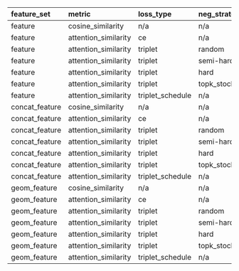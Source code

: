 | feature_set    | metric               | loss_type        | neg_strategy    |   success_rate_detections_% |   success_rate_objects_% |   mAP_standard |   mAP_fair |   total_detections |   total_objects |   cmc_rank1 |   cmc_rank5 |   cmc_rank10 |
|:---------------|:---------------------|:-----------------|:----------------|----------------------------:|-------------------------:|---------------:|-----------:|-------------------:|----------------:|------------:|------------:|-------------:|
| feature        | cosine_similarity    | n/a              | n/a             |                   41.0853   |                20.3846   |      0.493832  |  0.380384  |                129 |             260 |   0.414062  |   0.585938  |     0.65625  |
| feature        | attention_similarity | ce               | n/a             |                   59.6899   |                29.6154   |      0.753523  |  0.580417  |                129 |             260 |   0.601562  |   0.773438  |     0.820312 |
| feature        | attention_similarity | triplet          | random          |                   48.062    |                23.8462   |      0.621616  |  0.478812  |                129 |             260 |   0.484375  |   0.65625   |     0.773438 |
| feature        | attention_similarity | triplet          | semi-hard       |                   54.2636   |                26.9231   |      0.682468  |  0.525685  |                129 |             260 |   0.546875  |   0.757812  |     0.8125   |
| feature        | attention_similarity | triplet          | hard            |                    1.55039  |                 0.769231 |      0.087239  |  0.0671976 |                129 |             260 |   0.015625  |   0.0859375 |     0.101562 |
| feature        | attention_similarity | triplet          | topk_stochastic |                   58.1395   |                28.8462   |      0.748539  |  0.576577  |                129 |             260 |   0.585938  |   0.78125   |     0.828125 |
| feature        | attention_similarity | triplet_schedule | n/a             |                   59.6899   |                29.6154   |      0.749225  |  0.577106  |                129 |             260 |   0.601562  |   0.773438  |     0.835938 |
| concat_feature | cosine_similarity    | n/a              | n/a             |                   39.5349   |                19.6154   |      0.450421  |  0.346946  |                129 |             260 |   0.398438  |   0.539062  |     0.617188 |
| concat_feature | attention_similarity | ce               | n/a             |                   56.5891   |                28.0769   |      0.753591  |  0.580469  |                129 |             260 |   0.570312  |   0.765625  |     0.835938 |
| concat_feature | attention_similarity | triplet          | random          |                   37.2093   |                18.4615   |      0.557281  |  0.429257  |                129 |             260 |   0.375     |   0.664062  |     0.78125  |
| concat_feature | attention_similarity | triplet          | semi-hard       |                   49.6124   |                24.6154   |      0.665551  |  0.512654  |                129 |             260 |   0.5       |   0.710938  |     0.796875 |
| concat_feature | attention_similarity | triplet          | hard            |                    3.10078  |                 1.53846  |      0.0921202 |  0.0709574 |                129 |             260 |   0.03125   |   0.117188  |     0.1875   |
| concat_feature | attention_similarity | triplet          | topk_stochastic |                   57.3643   |                28.4615   |      0.759226  |  0.58481   |                129 |             260 |   0.578125  |   0.796875  |     0.835938 |
| concat_feature | attention_similarity | triplet_schedule | n/a             |                   59.6899   |                29.6154   |      0.757664  |  0.583606  |                129 |             260 |   0.601562  |   0.765625  |     0.875    |
| geom_feature   | cosine_similarity    | n/a              | n/a             |                    5.42636  |                 2.69231  |      0.147627  |  0.113713  |                129 |             260 |   0.0546875 |   0.148438  |     0.257812 |
| geom_feature   | attention_similarity | ce               | n/a             |                    5.42636  |                 2.69231  |      0.130745  |  0.100709  |                129 |             260 |   0.0546875 |   0.1875    |     0.273438 |
| geom_feature   | attention_similarity | triplet          | random          |                    3.10078  |                 1.53846  |      0.120779  |  0.0930326 |                129 |             260 |   0.03125   |   0.117188  |     0.171875 |
| geom_feature   | attention_similarity | triplet          | semi-hard       |                    6.20155  |                 3.07692  |      0.090452  |  0.0696725 |                129 |             260 |   0.0625    |   0.171875  |     0.257812 |
| geom_feature   | attention_similarity | triplet          | hard            |                    0.775194 |                 0.384615 |      0.0773429 |  0.0595749 |                129 |             260 |   0.0078125 |   0.078125  |     0.125    |
| geom_feature   | attention_similarity | triplet          | topk_stochastic |                    2.32558  |                 1.15385  |      0.0946193 |  0.0728825 |                129 |             260 |   0.0234375 |   0.117188  |     0.21875  |
| geom_feature   | attention_similarity | triplet_schedule | n/a             |                    3.10078  |                 1.53846  |      0.0978741 |  0.0753895 |                129 |             260 |   0.03125   |   0.0859375 |     0.15625  |
